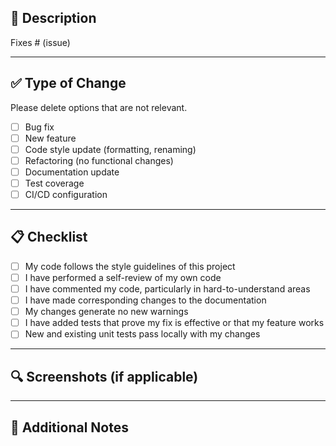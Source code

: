 ## 📝 Description

<!-- Please include a summary of the change and the related issue. -->

Fixes # (issue)

---

## ✅ Type of Change

Please delete options that are not relevant.

- [ ] Bug fix  
- [ ] New feature  
- [ ] Code style update (formatting, renaming)  
- [ ] Refactoring (no functional changes)  
- [ ] Documentation update  
- [ ] Test coverage  
- [ ] CI/CD configuration  

---

## 📋 Checklist

- [ ] My code follows the style guidelines of this project  
- [ ] I have performed a self-review of my own code  
- [ ] I have commented my code, particularly in hard-to-understand areas  
- [ ] I have made corresponding changes to the documentation  
- [ ] My changes generate no new warnings  
- [ ] I have added tests that prove my fix is effective or that my feature works  
- [ ] New and existing unit tests pass locally with my changes  

---

## 🔍 Screenshots (if applicable)

<!-- Add screenshots/gifs to help explain the change visually -->

---

## 💬 Additional Notes

<!-- Add any other context about the PR here -->
